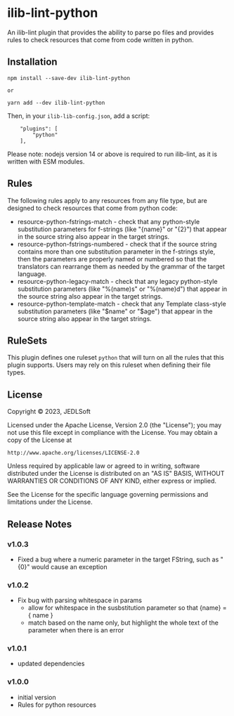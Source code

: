 # ilib-lint-python

An ilib-lint plugin that provides the ability to parse po files and provides
rules to check resources that come from code written in python.


## Installation

```
npm install --save-dev ilib-lint-python

or

yarn add --dev ilib-lint-python
```

Then, in your `ilib-lib-config.json`, add a script:

```
    "plugins": [
        "python"
    ],
```

Please note: nodejs version 14 or above is required to run ilib-lint, as it
is written with ESM modules.

## Rules

The following rules apply to any resources from any file type, but are
designed to check resources that come from python code:

- resource-python-fstrings-match - check that any python-style substitution
  parameters for f-strings (like "{name}" or "{2}") that appear in the source
  string also appear in the target strings.
- resource-python-fstrings-numbered - check that if the source string contains
  more than one substitution parameter in the f-strings style, then the
  parameters are properly named or numbered so that the translators can
  rearrange them as needed by the grammar of the target language.
- resource-python-legacy-match - check that any legacy python-style substitution
  parameters (like "%(name)s" or "%(name)d") that appear in the source string
  also appear in the target strings.
- resource-python-template-match - check that any Template class-style substitution
  parameters (like "$name" or "$age") that appear in the source string
  also appear in the target strings.

## RuleSets

This plugin defines one ruleset `python` that will turn on all the rules
that this plugin supports. Users may rely on this ruleset when defining their
file types.

## License

Copyright © 2023, JEDLSoft

Licensed under the Apache License, Version 2.0 (the "License");
you may not use this file except in compliance with the License.
You may obtain a copy of the License at

    http://www.apache.org/licenses/LICENSE-2.0

Unless required by applicable law or agreed to in writing, software
distributed under the License is distributed on an "AS IS" BASIS,
WITHOUT WARRANTIES OR CONDITIONS OF ANY KIND, either express or implied.

See the License for the specific language governing permissions and
limitations under the License.

## Release Notes

### v1.0.3

- Fixed a bug where a numeric parameter in the target FString, such as
  "{0}" would cause an exception

### v1.0.2

- Fix bug with parsing whitespace in params
    - allow for whitespace in the susbstitution parameter so that
      {name} = { name }
    - match based on the name only, but highlight the whole text of
      the parameter when there is an error

### v1.0.1

- updated dependencies

### v1.0.0

- initial version
- Rules for python resources
